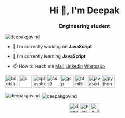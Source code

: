 <h1 align="center">Hi 👋, I'm Deepak</h1>
<h3 align="center">Engineering student</h3>

<p align="left"> <img src="https://komarev.com/ghpvc/?username=deepakgovind" alt="deepakgovind" /> </p>

- 🔭 I’m currently working on **JavaScript**

- 🌱 I’m currently learning **JavaScript**

- 📫 How to reach me [Mail](mailto:deepakgovind181100@gmail.com) [Linkedin](https://linkedin.com/in/deepak-g-1171b0197) [Whatsapp](http://wa.me/917092401507)

<p align="left"><img src="https://devicons.github.io/devicon/devicon.git/icons/bootstrap/bootstrap-plain.svg" alt="bootstrap" width="40" height="40"/> <img src="https://devicons.github.io/devicon/devicon.git/icons/c/c-original.svg" alt="c" width="40" height="40"/> <img src="https://devicons.github.io/devicon/devicon.git/icons/cplusplus/cplusplus-original.svg" alt="cplusplus" width="40" height="40"/> <img src="https://devicons.github.io/devicon/devicon.git/icons/css3/css3-original-wordmark.svg" alt="css3" width="40" height="40"/> <img src="https://www.vectorlogo.zone/logos/google_cloud/google_cloud-icon.svg" alt="gcp" width="40" height="40"/> <img src="https://devicons.github.io/devicon/devicon.git/icons/html5/html5-original-wordmark.svg" alt="html5" width="40" height="40"/> <img src="https://devicons.github.io/devicon/devicon.git/icons/javascript/javascript-original.svg" alt="javascript" width="40" height="40"/> <img src="https://devicons.github.io/devicon/devicon.git/icons/python/python-original.svg" alt="python" width="40" height="40"/></p>

<p><img align="left" src="https://github-readme-stats.vercel.app/api/top-langs/?username=deepakgovind&layout=compact&hide=html" alt="deepakgovind" /></p>

<p>&nbsp;<img align="center" src="https://github-readme-stats.vercel.app/api?username=deepakgovind&show_icons=true" alt="deepakgovind" /></p>

<p align="center">
<a href="https://linkedin.com/in/deepak-g-1171b0197" target="blank"><img align="center" src="https://cdn.jsdelivr.net/npm/simple-icons@3.0.1/icons/linkedin.svg" alt="deepak-g-1171b0197" height="30" width="30" /></a>
<a href="https://fb.com/hari.gd.52" target="blank"><img align="center" src="https://cdn.jsdelivr.net/npm/simple-icons@3.0.1/icons/facebook.svg" alt="hari.gd.52" height="30" width="30" /></a>
<a href="https://instagram.com/will_minded" target="blank"><img align="center" src="https://cdn.jsdelivr.net/npm/simple-icons@3.0.1/icons/instagram.svg" alt="will_minded" height="30" width="30" /></a>
</p>
